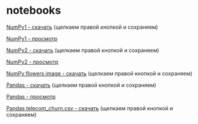 # notebooks

[NumPy1 - скачать](https://raw.githubusercontent.com/senya/notebooks/master/numpy1.ipynb) (щелкаем правой кнопкой и сохраняем)

[NumPy1 - просмотр](https://github.com/senya/notebooks/blob/master/numpy1.ipynb)

[NumPy2 - скачать](https://raw.githubusercontent.com/senya/notebooks/master/lab5.ipynb) (щелкаем правой кнопкой и сохраняем)

[NumPy2 - просмотр](https://github.com/senya/notebooks/blob/master/lab5.ipynb)

[NumPy flowers image - скачать](https://raw.githubusercontent.com/senya/notebooks/master/flowers.JPG) (щелкаем правой кнопкой и сохраняем)

[Pandas - скачать](https://raw.githubusercontent.com/senya/notebooks/master/lpr6.ipynb) (щелкаем правой кнопкой и сохраняем)

[Pandas - просмотр](https://github.com/senya/notebooks/blob/master/lpr6.ipynb)

[Pandas telecom_churn.csv - скачать](https://raw.githubusercontent.com/senya/notebooks/master/telecom_churn.csv) (щелкаем правой кнопкой и сохраняем)
